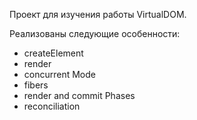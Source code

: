 Проект для изучения работы VirtualDOM.

Реализованы следующие особенности:
- createElement 
- render
- сoncurrent Mode
- fibers
- render and commit Phases
- reconciliation